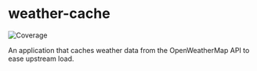 # weather-cache

![Coverage](https://img.shields.io/badge/Coverage-30.4%25-yellow)

An application that caches weather data from the OpenWeatherMap API to ease upstream load.
